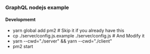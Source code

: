 ### GraphQL nodejs example

#### Developmemt
- yarn global add pm2 # Skip it if you already have this
- cp ./server/config.js.example ./server/config.js # And Modify it
- yarn  --cwd="./server" && yarn --cwd="./client"
- pm2 start
